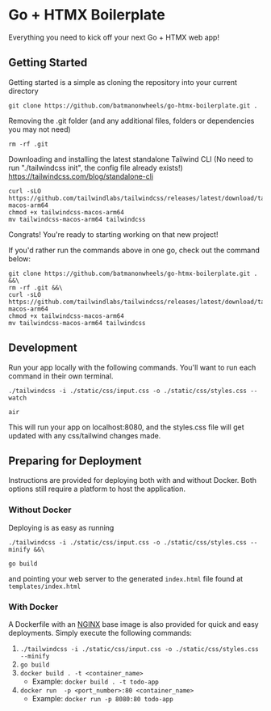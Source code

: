 # Go + HTMX Boilerplate

Everything you need to kick off your next Go + HTMX web app!

## Getting Started

Getting started is a simple as cloning the repository into your current directory

```
git clone https://github.com/batmanonwheels/go-htmx-boilerplate.git .
```

Removing the .git folder (and any additional files, folders or dependencies you may not need)

```
rm -rf .git
```

Downloading and installing the latest standalone Tailwind CLI (No need to run "./tailwindcss init", the config file already exists!) https://tailwindcss.com/blog/standalone-cli

```
curl -sLO https://github.com/tailwindlabs/tailwindcss/releases/latest/download/tailwindcss-macos-arm64
chmod +x tailwindcss-macos-arm64
mv tailwindcss-macos-arm64 tailwindcss
```

Congrats! You're ready to starting working on that new project!

If you'd rather run the commands above in one go, check out the command below:

```
git clone https://github.com/batmanonwheels/go-htmx-boilerplate.git . &&\
rm -rf .git &&\
curl -sLO https://github.com/tailwindlabs/tailwindcss/releases/latest/download/tailwindcss-macos-arm64
chmod +x tailwindcss-macos-arm64
mv tailwindcss-macos-arm64 tailwindcss

```

## Development

Run your app locally with the following commands. You'll want to run each command in their own terminal.

```
./tailwindcss -i ./static/css/input.css -o ./static/css/styles.css --watch

air
```

This will run your app on localhost:8080, and the styles.css file will get updated with any css/tailwind changes made.

## Preparing for Deployment

Instructions are provided for deploying both with and without Docker. Both options still require a platform to host the application.

### Without Docker

Deploying is as easy as running

```
./tailwindcss -i ./static/css/input.css -o ./static/css/styles.css --minify &&\

go build
```

and pointing your web server to the generated `index.html` file found at `templates/index.html`

### With Docker

A Dockerfile with an [NGINX](https://www.nginx.com) base image is also provided for quick and easy deployments. Simply execute the following commands:

1. `./tailwindcss -i ./static/css/input.css -o ./static/css/styles.css --minify`
2. `go build`
3. `docker build . -t <container_name>`
   - Example: `docker build . -t todo-app`
4. `docker run  -p <port_number>:80 <container_name>`
   - Example: `docker run -p 8080:80 todo-app`
